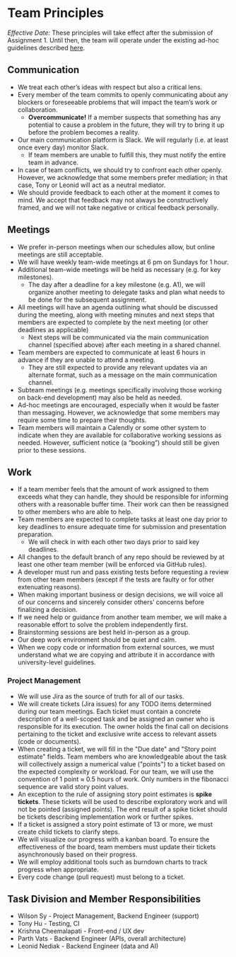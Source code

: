 # Team Principles

*Effective Date:* These principles will take effect after the submission of Assignment 1. Until then, the team will operate under the existing ad-hoc guidelines described [here](https://docs.google.com/document/d/1uAUhIbC1iHslmCeaTo5hZo7XY8BmFoIIOOKRFhju4Rk/edit?usp=sharing).

## Communication

- We treat each other’s ideas with respect but also a critical lens.
- Every member of the team commits to openly communicating about any blockers or foreseeable problems that will impact the team’s work or collaboration.
  - **Overcommunicate!** If a member suspects that something has any potential to cause a problem in the future, they will try to bring it up before the problem becomes a reality.
- Our main communication platform is Slack. We will regularly (i.e. at least once every day) monitor Slack.
  - If team members are unable to fulfill this, they must notify the entire team in advance.
- In case of team conflicts, we should try to confront each other openly. However, we acknowledge that some members prefer mediation; in that case, Tony or Leonid will act as a neutral mediator.
- We should provide feedback to each other at the moment it comes to mind. We accept that feedback may not always be constructively framed, and we will not take negative or critical feedback personally.

## Meetings

- We prefer in-person meetings when our schedules allow, but online meetings are still acceptable.
- We will have weekly team-wide meetings at 6 pm on Sundays for 1 hour.
- Additional team-wide meetings will be held as necessary (e.g. for key milestones).
  - The day after a deadline for a key milestone (e.g. A1), we will organize another meeting to delegate tasks and plan what needs to be done for the subsequent assignment.
- All meetings will have an agenda outlining what should be discussed during the meeting, along with meeting minutes and next steps that members are expected to complete by the next meeting (or other deadlines as applicable)
  - Next steps will be communicated via the main communication channel (specified above) after each meeting in a shared channel.
- Team members are expected to communicate at least 6 hours in advance if they are unable to attend a meeting.
  - They are still expected to provide any relevant updates via an alternate format, such as a message on the main communication channel.
- Subteam meetings (e.g. meetings specifically involving those working on back-end development) may also be held as needed.
- Ad-hoc meetings are encouraged, especially when it would be faster than messaging. However, we acknowledge that some members may require some time to prepare their thoughts.
- Team members will maintain a Calendly or some other system to indicate when they are available for collaborative working sessions as needed. However, sufficient notice (a “booking”) should still be given prior to these sessions.

## Work

- If a team member feels that the amount of work assigned to them exceeds what they can handle, they should be responsible for informing others with a reasonable buffer time. Their work can then be reassigned to other members who are able to help.
- Team members are expected to complete tasks at least one day prior to key deadlines to ensure adequate time for submission and presentation preparation.
  - We will check in with each other two days prior to said key deadlines.
- All changes to the default branch of any repo should be reviewed by at least one other team member (will be enforced via GitHub rules).
- A developer must run and pass existing tests before requesting a review from other team members (except if the tests are faulty or for other extenuating reasons).
- When making important business or design decisions, we will voice all of our concerns and sincerely consider others’ concerns before finalizing a decision.
- If we need help or guidance from another team member, we will make a reasonable effort to solve the problem independently first.
- Brainstorming sessions are best held in-person as a group.
- Our deep work environment should be quiet and calm.
- When we copy code or information from external sources, we must understand what we are copying and attribute it in accordance with university-level guidelines.

### Project Management

- We will use Jira as the source of truth for all of our tasks.
- We will create tickets (Jira issues) for any TODO items determined during our team meetings. Each ticket must contain a concrete description of a well-scoped task and be assigned an owner who is responsible for its execution. The owner holds the final call on decisions pertaining to the ticket and exclusive write access to relevant assets (code or documents).
- When creating a ticket, we will fill in the "Due date" and "Story point estimate" fields. Team members who are knowledgeable about the task will collectively assign a numerical value ("points") to a ticket based on the expected complexity or workload. For our team, we will use the convention of 1 point ≈ 0.5 hours of work. Only numbers in the fibonacci sequence are valid story point values.
- An exception to the rule of assigning story point estimates is **spike tickets**. These tickets will be used to describe exploratory work and will not be pointed (assigned points). The end result of a spike ticket should be tickets describing implementation work or further spikes.
- If a ticket is assigned a story point estimate of 13 or more, we must create child tickets to clarify steps.
- We will visualize our progress with a kanban board. To ensure the effectiveness of the board, team members must update their tickets asynchronously based on their progress.
- We will employ additional tools such as burndown charts to track progress when appropriate.
- Every code change (pull request) must belong to a ticket.

## Task Division and Member Responsibilities

- Wilson Sy - Project Management, Backend Engineer (support)
- Tony Hu - Testing, CI
- Krishna Cheemalapati - Front-end / UX dev
- Parth Vats - Backend Engineer (APIs, overall architecture)
- Leonid Nediak - Backend Engineer (data and AI)

